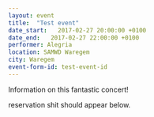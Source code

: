 ```yaml
---
layout: event
title:  "Test event"
date_start:   2017-02-27 20:00:00 +0100
date_end:   2017-02-27 22:00:00 +0100
performer: Alegria
location: SAMWD Waregem
city: Waregem
event-form-id: test-event-id
---
```

Information on this fantastic concert!

reservation shit should appear below.

